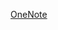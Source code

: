 [OneNote](https://hanzenl-my.sharepoint.com/:o:/g/personal/l_j_b_hu_st_hanze_nl/Evq6Qi-sjvZOi6Npxvtb018BHV9P6XzUAwgfWvd19KwizA?e=umjPui)